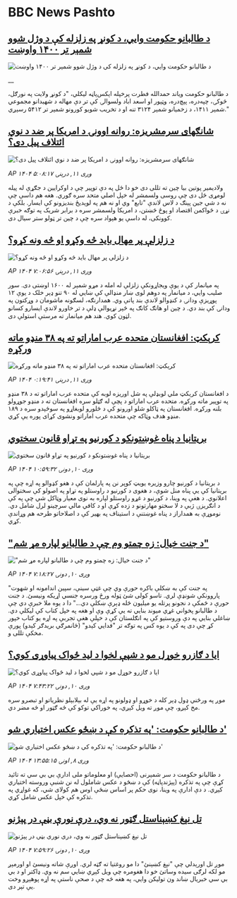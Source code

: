 # BBC News Pashto## [د طالبانو حکومت وايي، د کونړ په زلزله کې د وژل شوو شمېر تر ۱۴۰۰ واوښت](https://www.bbc.co.uk/pashto/live/cx290ew8lq8t?at_medium=RSS&at_campaign=rss?at_campaign=githubrss)![د طالبانو حکومت وايي، د کونړ په زلزله کې د وژل شوو شمېر تر ۱۴۰۰ واوښت](https://ichef.bbci.co.uk/ace/standard/240/cpsprodpb/7a6c/live/3cf33270-87ef-11f0-84c8-99de564f0440.jpg)__د طالبانو حکومت ویاند حمدالله فطرت پرخپله اېکس‌پاڼه لیکلي، "د کونړ ولایت په نورګل، څوکۍ، چپه‌دره، پېچ‌دره، وټپور او اسعد اباد ولسوالۍ کې تر دې مهاله د شهیدانو مجموعي شمېر ۱۴۱۱، د زخمیانو شمېر ۳۱۲۴ تنه او د تخریب شویو کورونو شمېر تر ۵۴۱۲ رسېږي."## [شانګهای سرمشريزه: روانه اوونۍ د امریکا پر ضد د نوي ائتلاف پیل دی؟](https://www.bbc.com/pashto/articles/crr2grkn9xxo?at_medium=RSS&at_campaign=rss?at_campaign=githubrss)![شانګهای سرمشريزه: روانه اوونۍ د امریکا پر ضد د نوي ائتلاف پیل دی؟](https://ichef.bbci.co.uk/ace/ws/240/cpsprodpb/fde1/live/0df78810-8743-11f0-84c8-99de564f0440.jpg)_AP ۱۴۰۴ وږی ۱۱, درېنۍ ۵:۰۸:۱۷_ولادیمیر پوتین بیا چین ته تللی دی خو دا ځل په دې توپیر چې د اوکرایین د جګړې له پیله لومړی ځل دی چې روسی ولسمشر له خپل اصلي متحد سره ګوري. هغه هم داسې چې نه د شي جین پېنګ د لاس لاندې "تابع" وي او نه هم په لوېدیځ بندیزونو کې ایسار. بلکې د نړۍ د ځواکمن اقتصاد او پوځ څښتن، د امریکا ولسمشر سره د برابر شریک په توګه خبرې کوونکی، له داسې یو هېواد سره چې د چین تر ټولو ستر سیال دی.## [د زلزلې پر مهال باید څه وکړو او څه ونه کړو؟](https://www.bbc.com/pashto/articles/cevxv80zwdgo?at_medium=RSS&at_campaign=rss?at_campaign=githubrss)![د زلزلې پر مهال باید څه وکړو او څه ونه کړو؟](https://ichef.bbci.co.uk/ace/ws/240/cpsprodpb/b404/live/4a077620-8703-11f0-9cf6-cbf3e73ce2b9.jpg)_AP ۱۴۰۴ وږی ۱۱, درېنۍ ۷:۰۶:۵۶_په میانمار کې د یوې ویجاړونکې زلزلې له امله د مړو شمېر له ۱۶۰۰ اوښتی دی. سور صليب وایي، د میانمار په دوهم لوی ښار منډالې کې ښايي له ۹۰ تنو ډېر خلک د یوې ۱۲ پوړیزې ودانۍ د کنډوالو لاندې بند پاتې وي. همدارنګه، لسګونه ماشومان د وړکتون په ودانۍ کې بند دي. د چین او هانګ کانګ په څېر نړيوالې ډلې د تر خاورو لاندې ايسارو کسانو لټون کوي. هند هم ميانمار ته مرستې استولې دی.## [کرېکټ: افغانستان متحده عرب اماراتو ته په ۳۸ منډو ماته ورکړه](https://www.bbc.com/pashto/articles/c2ene7yx4d1o?at_medium=RSS&at_campaign=rss?at_campaign=githubrss)![کرېکټ: افغانستان متحده عرب اماراتو ته په ۳۸ منډو ماته ورکړه](https://ichef.bbci.co.uk/ace/ws/240/cpsprodpb/903e/live/a5bf2910-8774-11f0-84c8-99de564f0440.jpg)_AP ۱۴۰۴ وږی ۱۱, درېنۍ ۰:۱۹:۴۱_د افغانستان کرېکټ ملي لوبډلې په شل اوریزه لوبه کې متحده عرب اماراتو ته د ۳۸ منډو په توپیر ماته ورکړه. متحده عرب اماراتو د پچې له ګټلو سره افغانستان ته د منډو جوړولو بلنه ورکړه. افغانستان په ټاکلو شلو اورونو کې د څلورو لوبغاړو په سوځېدو سره د ۱۸۹ منډو هدف وټاکه چې متحده عرب اماراتو ونشوی کړای پوره یې کړي.## [بریتانیا د پناه غوښتونکو د کورنیو په تړاو قانون سختوي](https://www.bbc.com/pashto/articles/c5y01evxpjvo?at_medium=RSS&at_campaign=rss?at_campaign=githubrss)![بریتانیا د پناه غوښتونکو د کورنیو په تړاو قانون سختوي](https://ichef.bbci.co.uk/ace/ws/240/cpsprodpb/dc48/live/a138afd0-8722-11f0-b391-6936825093bd.jpg)_AP ۱۴۰۴ وږی ۱۰, دونۍ ۱۰:۵۹:۳۲_د بریتانیا د کورنیو چارو وزیره یویټ کوپر نن په پارلمان کې د هغو کډوالو په اړه چې په بریتانیا کې یې پناه منل شوې، د هغوی د کورنیو د راوستلو په تړاو په اصولو کې سختوالی اعلانوي.
د هغې په وینا، د کورنیو د غړو راوستلو لپاره به نوی معیار وټاکل شي چې په کې د انګریزۍ ژبې د لا سختو مهارتونو د زده کړې او د کافي مالي سرچینو لرل شامل دي. نوموړې به همداراز د پناه غوښتنې د استیناف په بهیر کې د اصلاحاتو طرحه هم وړاندې کړي.## ["د جنت خیال: زه چمتو وم چې د طالبانو لپاره مړ شم"](https://www.bbc.com/pashto/articles/c75492yl5zdo?at_medium=RSS&at_campaign=rss?at_campaign=githubrss)!["د جنت خیال: زه چمتو وم چې د طالبانو لپاره مړ شم"](https://ichef.bbci.co.uk/ace/ws/240/cpsprodpb/ca72/live/6e6d1840-81c1-11f0-b1e0-f1e3fb4f730d.jpg)_AP ۱۴۰۴ وږی ۱۰, دونۍ ۷:۱۸:۲۷_"په جنت کې به ښکلې باکره حورې وي چې غټې سینې، سپین اندامونه او شهوت پاروونکې شونډې لري. تاسو کولی شئ ټوله ورځ ورسره جنسي اړیکه ونیسئ. د جنت حورې د ځمکې د نجونو پرتله یو میلیون ځله ډېرې ښکلې دي..."
دا د یوه ملا خبرې دي چې د طالبانو پخواني غړي میوند بنايي ته یې کړې وې او هغه په خپل کتاب کې لیکلې دي.
ښاغلي بنايي په دې وروستیو کې په انګلستان کې د خپلې هغې تجربې په اړه یو کتاب خپور کړ چې دی په کې د یوه کس په توګه تر "فدايي کېدو" (ځانمرګي بریدګر کېدو) پورې مخکې تللی و.## [ایا د ګازرو خوړل مو د شپې لخوا د لید ځواک پیاوړی کوي؟](https://www.bbc.com/pashto/articles/cpwy4yge7yko?at_medium=RSS&at_campaign=rss?at_campaign=githubrss)![ایا د ګازرو خوړل مو د شپې لخوا د لید ځواک پیاوړی کوي؟](https://ichef.bbci.co.uk/ace/ws/240/cpsprodpb/bf54/live/b79e8c20-8706-11f0-b391-6936825093bd.jpg)_AP ۱۴۰۴ وږی ۱۰, دونۍ ۷:۴۳:۲۲_موږ په ورځني ډول ډېر کله د خوړو او ډولونو په اړه یې له بېلابېلو نظریاتو او تبصرو سره مخ کېږو، چې موږ ته ویل کېږي، په خوراکي توکو کې څه ګټور او څه مضر دي.## [د طالبانو حکومت: 'په تذکره کې د ښځو عکس اختیاري شو'](https://www.bbc.com/pashto/articles/c8dez55vqy3o?at_medium=RSS&at_campaign=rss?at_campaign=githubrss)![د طالبانو حکومت: 'په تذکره کې د ښځو عکس اختیاري شو'](https://ichef.bbci.co.uk/ace/ws/240/cpsprodpb/7a05/live/7c3f5ac0-8575-11f0-9cf6-cbf3e73ce2b9.jpg)_AP ۱۴۰۴ وږی ۸, اونۍ ۱۳:۵۵:۱۵_د طالبانو حکومت د سر شمېرنی (احصایې) او معلوماتو ملی ادارې بي‌ بي سي ته تائيد کړې چې په تذکره (پېژندپاڼه) کې د ښځو د عکس شاملول له نن شنبې وروسته اختیاري کېږي.
د دې ادارې په وینا، نوی حکم پر اساس ښځې اوس هم کولای شي، که غواړي په تذکره کې خپل عکس شامل کړي.## [تل نېغ کښېناستل ګټور نه وي، درې نورې بڼې در پېژنو](https://www.bbc.com/pashto/articles/cly6d909n3eo?at_medium=RSS&at_campaign=rss?at_campaign=githubrss)![تل نېغ کښېناستل ګټور نه وي، درې نورې بڼې در پېژنو](https://ichef.bbci.co.uk/ace/ws/240/cpsprodpb/c69d/live/52f8ae10-8709-11f0-84c8-99de564f0440.jpg)_AP ۱۴۰۴ وږی ۱۰, دونۍ ۷:۵۹:۲۶_موږ تل اورېدلي چې "نېغ کښېنئ" دا مو روغتیا ته ګټه لري. اوږې شاته ونیسئ او اورمېږ مو لکه لرګی سیده وساتئ خو دا هغومره چې ویل کېږي ښایي سم نه وي. ډاکتر او د بي بي سي خبریال ښاند ون تولیکن وايي، په هغه څه چې د صحې ناستې په اړه پوهېږو وخت یې تېر دی.‌